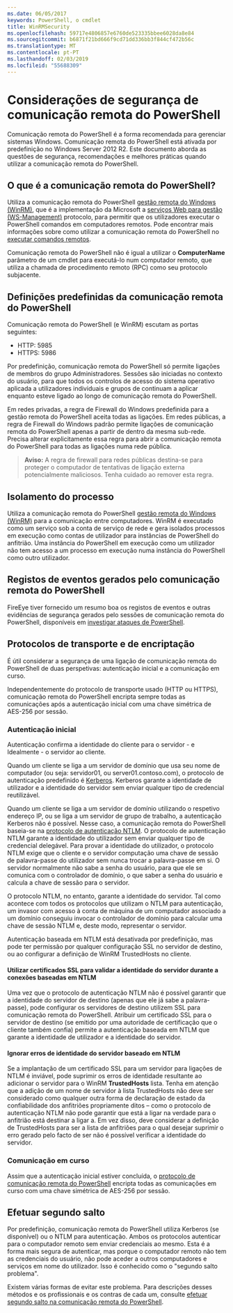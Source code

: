```yaml
---
ms.date: 06/05/2017
keywords: PowerShell, o cmdlet
title: WinRMSecurity
ms.openlocfilehash: 59717e4806857e6760de523335bbee6028da8e84
ms.sourcegitcommit: b6871f21bd666f9cd71dd336bb3f844cf472b56c
ms.translationtype: MT
ms.contentlocale: pt-PT
ms.lasthandoff: 02/03/2019
ms.locfileid: "55688309"
---
```

# <a name="powershell-remoting-security-considerations"></a>Considerações de segurança de comunicação remota do PowerShell

Comunicação remota do PowerShell é a forma recomendada para gerenciar sistemas Windows. Comunicação remota do PowerShell está ativada por predefinição no Windows Server 2012 R2. Este documento aborda as questões de segurança, recomendações e melhores práticas quando utilizar a comunicação remota do PowerShell.

## <a name="what-is-powershell-remoting"></a>O que é a comunicação remota do PowerShell?

Utiliza a comunicação remota do PowerShell [gestão remota do Windows (WinRM)](https://msdn.microsoft.com/library/windows/desktop/aa384426.aspx), que é a implementação da Microsoft a [serviços Web para gestão (WS-Management)](https://www.dmtf.org/sites/default/files/standards/documents/DSP0226_1.2.0.pdf) protocolo, para permitir que os utilizadores executar o PowerShell comandos em computadores remotos. Pode encontrar mais informações sobre como utilizar a comunicação remota do PowerShell no [executar comandos remotos](https://technet.microsoft.com/library/dd819505.aspx).

Comunicação remota do PowerShell não é igual a utilizar o **ComputerName** parâmetro de um cmdlet para executá-lo num computador remoto, que utiliza a chamada de procedimento remoto (RPC) como seu protocolo subjacente.

## <a name="powershell-remoting-default-settings"></a>Definições predefinidas da comunicação remota do PowerShell

Comunicação remota do PowerShell (e WinRM) escutam as portas seguintes:

- HTTP: 5985
- HTTPS: 5986

Por predefinição, comunicação remota do PowerShell só permite ligações de membros do grupo Administradores. Sessões são iniciadas no contexto do usuário, para que todos os controlos de acesso do sistema operativo aplicada a utilizadores individuais e grupos de continuam a aplicar enquanto esteve ligado ao longo de comunicação remota do PowerShell.

Em redes privadas, a regra de Firewall do Windows predefinida para a gestão remota do PowerShell aceita todas as ligações. Em redes públicas, a regra de Firewall do Windows padrão permite ligações de comunicação remota do PowerShell apenas a partir de dentro da mesma sub-rede. Precisa alterar explicitamente essa regra para abrir a comunicação remota do PowerShell para todas as ligações numa rede pública.

>**Aviso:** A regra de firewall para redes públicas destina-se para proteger o computador de tentativas de ligação externa potencialmente maliciosos. Tenha cuidado ao remover esta regra.

## <a name="process-isolation"></a>Isolamento do processo

Utiliza a comunicação remota do PowerShell [gestão remota do Windows (WinRM)](https://msdn.microsoft.com/library/windows/desktop/aa384426) para a comunicação entre computadores.
WinRM é executado como um serviço sob a conta de serviço de rede e gera isolados processos em execução como contas de utilizador para instâncias de PowerShell do anfitrião. Uma instância do PowerShell em execução como um utilizador não tem acesso a um processo em execução numa instância do PowerShell como outro utilizador.

## <a name="event-logs-generated-by-powershell-remoting"></a>Registos de eventos gerados pelo comunicação remota do PowerShell

FireEye tiver fornecido um resumo boa os registos de eventos e outras evidências de segurança gerados pelo sessões de comunicação remota do PowerShell, disponíveis em [investigar ataques de PowerShell](https://www.fireeye.com/content/dam/fireeye-www/global/en/solutions/pdfs/wp-lazanciyan-investigating-powershell-attacks.pdf).

## <a name="encryption-and-transport-protocols"></a>Protocolos de transporte e de encriptação

É útil considerar a segurança de uma ligação de comunicação remota do PowerShell de duas perspetivas: autenticação inicial e a comunicação em curso.

Independentemente do protocolo de transporte usado (HTTP ou HTTPS), comunicação remota do PowerShell encripta sempre todas as comunicações após a autenticação inicial com uma chave simétrica de AES-256 por sessão.

### <a name="initial-authentication"></a>Autenticação inicial

Autenticação confirma a identidade do cliente para o servidor - e Idealmente - o servidor ao cliente.

Quando um cliente se liga a um servidor de domínio que usa seu nome de computador (ou seja: servidor01, ou server01.contoso.com), o protocolo de autenticação predefinido é [Kerberos](https://msdn.microsoft.com/library/windows/desktop/aa378747.aspx).
Kerberos garante a identidade de utilizador e a identidade do servidor sem enviar qualquer tipo de credencial reutilizável.

Quando um cliente se liga a um servidor de domínio utilizando o respetivo endereço IP, ou se liga a um servidor de grupo de trabalho, a autenticação Kerberos não é possível. Nesse caso, a comunicação remota do PowerShell baseia-se na [protocolo de autenticação NTLM](https://msdn.microsoft.com/library/windows/desktop/aa378749.aspx). O protocolo de autenticação NTLM garante a identidade do utilizador sem enviar qualquer tipo de credencial delegável. Para provar a identidade do utilizador, o protocolo NTLM exige que o cliente e o servidor computação uma chave de sessão de palavra-passe do utilizador sem nunca trocar a palavra-passe em si. O servidor normalmente não sabe a senha do usuário, para que ele se comunica com o controlador de domínio, o que saber a senha do usuário e calcula a chave de sessão para o servidor.

O protocolo NTLM, no entanto, garante a identidade do servidor. Tal como acontece com todos os protocolos que utilizam o NTLM para autenticação, um invasor com acesso à conta de máquina de um computador associado a um domínio conseguiu invocar o controlador de domínio para calcular uma chave de sessão NTLM e, deste modo, representar o servidor.

Autenticação baseada em NTLM está desativada por predefinição, mas pode ter permissão por qualquer configuração SSL no servidor de destino, ou ao configurar a definição de WinRM TrustedHosts no cliente.

#### <a name="using-ssl-certificates-to-validate-server-identity-during-ntlm-based-connections"></a>Utilizar certificados SSL para validar a identidade do servidor durante a conexões baseadas em NTLM

Uma vez que o protocolo de autenticação NTLM não é possível garantir que a identidade do servidor de destino (apenas que ele já sabe a palavra-passe), pode configurar os servidores de destino utilizem SSL para comunicação remota do PowerShell. Atribuir um certificado SSL para o servidor de destino (se emitido por uma autoridade de certificação que o cliente também confia) permite a autenticação baseada em NTLM que garante a identidade de utilizador e a identidade do servidor.

#### <a name="ignoring-ntlm-based-server-identity-errors"></a>Ignorar erros de identidade do servidor baseado em NTLM

Se a implantação de um certificado SSL para um servidor para ligações de NTLM é inviável, pode suprimir os erros de identidade resultante ao adicionar o servidor para o WinRM **TrustedHosts** lista. Tenha em atenção que a adição de um nome de servidor à lista TrustedHosts não deve ser considerado como qualquer outra forma de declaração de estado da confiabilidade dos anfitriões propriamente ditos – como o protocolo de autenticação NTLM não pode garantir que está a ligar na verdade para o anfitrião está destinar a ligar a.
Em vez disso, deve considerar a definição de TrustedHosts para ser a lista de anfitriões para o qual desejar suprimir o erro gerado pelo facto de ser não é possível verificar a identidade do servidor.


### <a name="ongoing-communication"></a>Comunicação em curso

Assim que a autenticação inicial estiver concluída, o [protocolo de comunicação remota do PowerShell](https://msdn.microsoft.com/library/dd357801.aspx) encripta todas as comunicações em curso com uma chave simétrica de AES-256 por sessão.


## <a name="making-the-second-hop"></a>Efetuar segundo salto

Por predefinição, comunicação remota do PowerShell utiliza Kerberos (se disponível) ou o NTLM para autenticação. Ambos os protocolos autenticar para o computador remoto sem enviar credenciais ao mesmo.
Esta é a forma mais segura de autenticar, mas porque o computador remoto não tem as credenciais do usuário, não pode aceder a outros computadores e serviços em nome do utilizador.
Isso é conhecido como o "segundo salto problema".

Existem várias formas de evitar este problema. Para descrições desses métodos e os profissionais e os contras de cada um, consulte [efetuar segundo salto na comunicação remota do PowerShell](PS-remoting-second-hop.md).